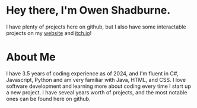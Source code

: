 # Hey there, I'm Owen Shadburne. 
I have plenty of projects here on github, but I also have some interactable projects on my [website](cubetures.github.io) and [itch.io](https://cubetures.itch.io)!

# About Me
I have 3.5 years of coding experience as of 2024, and I'm fluent in C#, Javascript, Python and am very familiar with Java, HTML, and CSS.
I love software development and learning more about coding every time I start up a new project.
I have seveal years worth of projects, and the most notable ones can be found here on github.
